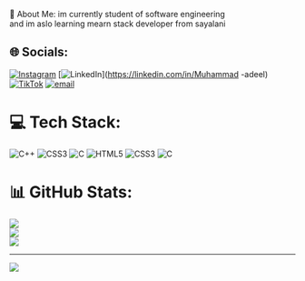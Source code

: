 💫 About Me:
im currently student of software engineering<br>and im aslo learning mearn stack developer from sayalani


## 🌐 Socials:
[![Instagram](https://img.shields.io/badge/Instagram-%23E4405F.svg?logo=Instagram&logoColor=white)](https://instagram.com/aadeel_rajpoot) [![LinkedIn](https://img.shields.io/badge/LinkedIn-%230077B5.svg?logo=linkedin&logoColor=white)](https://linkedin.com/in/Muhammad -adeel) [![TikTok](https://img.shields.io/badge/TikTok-%23000000.svg?logo=TikTok&logoColor=white)](https://tiktok.com/@@aadeel_rajpoot) [![email](https://img.shields.io/badge/Email-D14836?logo=gmail&logoColor=white)](mailto:itxrajpoot3322@gmail.com) 

# 💻 Tech Stack:
![C++](https://img.shields.io/badge/c++-%2300599C.svg?style=for-the-badge&logo=c%2B%2B&logoColor=white) ![CSS3](https://img.shields.io/badge/css3-%231572B6.svg?style=for-the-badge&logo=css3&logoColor=white) ![C](https://img.shields.io/badge/c-%2300599C.svg?style=for-the-badge&logo=c&logoColor=white) ![HTML5](https://img.shields.io/badge/html5-%23E34F26.svg?style=for-the-badge&logo=html5&logoColor=white) ![CSS3](https://img.shields.io/badge/css3-%231572B6.svg?style=for-the-badge&logo=css3&logoColor=white) ![C](https://img.shields.io/badge/c-%2300599C.svg?style=for-the-badge&logo=c&logoColor=white)
# 📊 GitHub Stats:
![](https://github-readme-stats.vercel.app/api?username=adeel771&theme=highcontrast&hide_border=false&include_all_commits=false&count_private=false)<br/>
![](https://github-readme-streak-stats.herokuapp.com/?user=adeel771&theme=highcontrast&hide_border=false)<br/>
![](https://github-readme-stats.vercel.app/api/top-langs/?username=adeel771&theme=highcontrast&hide_border=false&include_all_commits=false&count_private=false&layout=compact)

---
[![](https://visitcount.itsvg.in/api?id=adeel771&icon=0&color=0)](https://visitcount.itsvg.in)

<!-- Proudly created with GPRM ( https://gprm.itsvg.in ) -->
